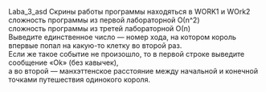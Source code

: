Laba_3_asd Скрины работы программы находяться в WORK1 и WOrk2<br>
сложность программы из первой лабораторной О(n^2)<br>
сложность программы из третей лабораторной О(n)<br>
Выведите единственное число — номер хода, на котором король впервые попал на какую-то клетку во второй раз. <br>
Если же такое событие не произошло, то в первой строке выведите сообщение «Ok» (без кавычек),<br>
а во второй — манхэттенское расстояние между начальной и конечной точками путешествия одинокого короля.
